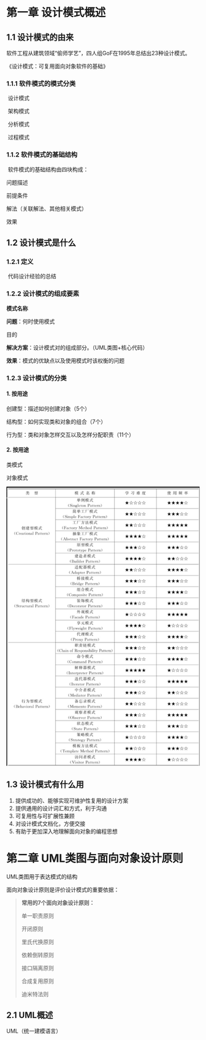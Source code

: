 # 第一章 设计模式概述



## 1.1 设计模式的由来

​	软件工程从建筑领域“偷师学艺”，四人组GoF在1995年总结出23种设计模式。

《设计模式：可复用面向对象软件的基础》

### 1.1.1 软件模式的模式分类

​	设计模式

​	架构模式

​	分析模式

​	过程模式

### 1.1.2 软件模式的基础结构

​	软件模式的基础结构由四块构成：

问题描述

前提条件

解法（关联解法、其他相关模式）

效果

## 1.2  设计模式是什么

### 1.2.1 定义

​	代码设计经验的总结

### 1.2.2 设计模式的组成要素

**模式名称**

**问题**：何时使用模式

目的

**解决方案**：设计模式对的组成部分。（UML类图+核心代码）

**效果**：模式的优缺点以及使用模式时该权衡的问题

### 1.2.3 设计模式的分类

#### 1. 按用途

创建型：描述如何创建对象（5个）

结构型：如何实现类和对象的组合（7个）

行为型：类和对象怎样交互以及怎样分配职责（11个）

#### 2. 按用途

类模式

对象模式

![image-20240215185240207](../../6.图片/image-20240215185240207.png)

## 1.3 设计模式有什么用

1. 提供成功的、能够实现可维护性复用的设计方案
2. 提供通用的设计词汇和方式，利于沟通
3. 可复用性与可扩展性兼顾
4. 对设计模式文档化，方便交接
5. 有助于更加深入地理解面向对象的编程思想



# 第二章 UML类图与面向对象设计原则

UML类图用于表达模式的结构

面向对象设计原则是评价设计模式的重要依据：

> **常用的7个面向对象设计原则：**
>
> 单一职责原则
>
> 开闭原则
>
> 里氏代换原则
>
> 依赖倒转原则
>
> 接口隔离原则
>
> 合成复用原则
>
> 迪米特法则

## 2.1 UML概述

UML（统一建模语言）


